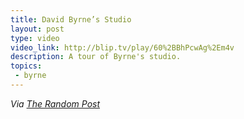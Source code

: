 ```yaml
---
title: David Byrne’s Studio
layout: post
type: video
video_link: http://blip.tv/play/60%2BBhPcwAg%2Em4v
description: A tour of Byrne's studio.
topics:
 - byrne
---
```

_Via [The Random Post][1]_

[1]:http://therandompost.com/post/115121691/david-byrne-one-of-my-favorite-mutants-of-all